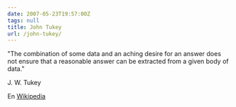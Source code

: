 ```yaml
---
date: 2007-05-23T19:57:00Z
tags: null
title: John Tukey
url: /john-tukey/
---
```


"The combination of some data and an aching desire for an answer does not ensure that a reasonable answer can be extracted from a given body of data."J. W. TukeyEn <a href="http://en.wikipedia.org/wiki/John_W._Tukey">Wikipedia</a>